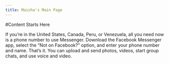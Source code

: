 ```yaml
---
title: Maisha's Main Page
---
```


#Content Starts Here

If you’re in the United States, Canada, Peru, or Venezuela, all you need now is a phone number to use Messenger. 
Download the Facebook Messenger app, select the “Not on Facebook?” option, and enter your phone number and name. 
That’s it. You can upload and send photos, videos, start group chats, and use voice and video.
